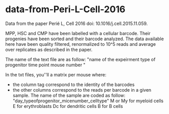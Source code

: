 # data-from-Peri-L-Cell-2016

Data from the paper Perié L, Cell 2016 doi: 10.1016/j.cell.2015.11.059.

MPP, HSC and CMP have been labelled with a cellular barcode. Their progenies have been sorted and their barcode analyzed. 
The data available here have been quality filtered, renormalized to 10^5 reads and average over replicates as described in the paper. 

The name of the text file are as follow:
"name of the expeirment type of progenitor time point mouse number "

In the txt files, you''ll a matrix per mouse where:
- the column tag correspond to the identity of the barcodes
- the other columns correspond to the reads per barcode in a given sample. The name of the sample are coded as follow: "day_typeofprogenitor_micenumber_celltype"
M or My for myeloid cells
E for erythroblasts
Dc for dendritic cells
B for B cells
